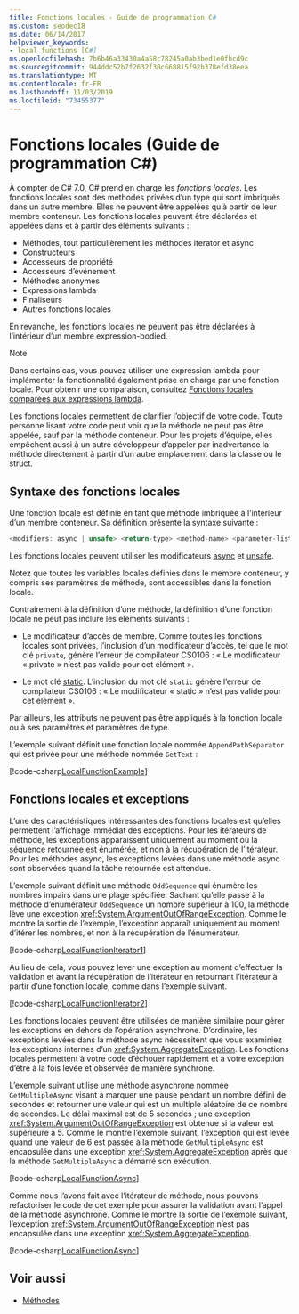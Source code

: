 ```yaml
---
title: Fonctions locales - Guide de programmation C#
ms.custom: seodec18
ms.date: 06/14/2017
helpviewer_keywords:
- local functions [C#]
ms.openlocfilehash: 7b6b46a33430a4a58c78245a0ab3bed1e0fbcd9c
ms.sourcegitcommit: 944ddc52b7f2632f30c668815f92b378efd38eea
ms.translationtype: MT
ms.contentlocale: fr-FR
ms.lasthandoff: 11/03/2019
ms.locfileid: "73455377"
---
```

# <a name="local-functions-c-programming-guide"></a>Fonctions locales (Guide de programmation C#)

À compter de C# 7.0, C# prend en charge les *fonctions locales*. Les fonctions locales sont des méthodes privées d’un type qui sont imbriqués dans un autre membre. Elles ne peuvent être appelées qu’à partir de leur membre conteneur. Les fonctions locales peuvent être déclarées et appelées dans et à partir des éléments suivants :

- Méthodes, tout particulièrement les méthodes iterator et async
- Constructeurs
- Accesseurs de propriété
- Accesseurs d’événement
- Méthodes anonymes
- Expressions lambda
- Finaliseurs
- Autres fonctions locales

En revanche, les fonctions locales ne peuvent pas être déclarées à l’intérieur d’un membre expression-bodied.

> [!NOTE]
> Dans certains cas, vous pouvez utiliser une expression lambda pour implémenter la fonctionnalité également prise en charge par une fonction locale. Pour obtenir une comparaison, consultez [Fonctions locales comparées aux expressions lambda](../../local-functions-vs-lambdas.md).

Les fonctions locales permettent de clarifier l’objectif de votre code. Toute personne lisant votre code peut voir que la méthode ne peut pas être appelée, sauf par la méthode conteneur. Pour les projets d’équipe, elles empêchent aussi à un autre développeur d’appeler par inadvertance la méthode directement à partir d’un autre emplacement dans la classe ou le struct.
 
## <a name="local-function-syntax"></a>Syntaxe des fonctions locales

Une fonction locale est définie en tant que méthode imbriquée à l’intérieur d’un membre conteneur. Sa définition présente la syntaxe suivante :

```csharp
<modifiers: async | unsafe> <return-type> <method-name> <parameter-list>
```

Les fonctions locales peuvent utiliser les modificateurs [async](../../language-reference/keywords/async.md) et [unsafe](../../language-reference/keywords/unsafe.md). 

Notez que toutes les variables locales définies dans le membre conteneur, y compris ses paramètres de méthode, sont accessibles dans la fonction locale. 

Contrairement à la définition d’une méthode, la définition d’une fonction locale ne peut pas inclure les éléments suivants :

- Le modificateur d’accès de membre. Comme toutes les fonctions locales sont privées, l’inclusion d’un modificateur d’accès, tel que le mot clé `private`, génère l’erreur de compilateur CS0106 : « Le modificateur « private » n’est pas valide pour cet élément ».
 
- Le mot clé [static](../../language-reference/keywords/static.md). L’inclusion du mot clé `static` génère l’erreur de compilateur CS0106 : « Le modificateur « static » n’est pas valide pour cet élément ».

Par ailleurs, les attributs ne peuvent pas être appliqués à la fonction locale ou à ses paramètres et paramètres de type. 
 
L’exemple suivant définit une fonction locale nommée `AppendPathSeparator` qui est privée pour une méthode nommée `GetText` :
   
[!code-csharp[LocalFunctionExample](~/samples/snippets/csharp/programming-guide/classes-and-structs/local-functions1.cs)]  
   
## <a name="local-functions-and-exceptions"></a>Fonctions locales et exceptions

L’une des caractéristiques intéressantes des fonctions locales est qu’elles permettent l’affichage immédiat des exceptions. Pour les itérateurs de méthode, les exceptions apparaissent uniquement au moment où la séquence retournée est énumérée, et non à la récupération de l’itérateur. Pour les méthodes async, les exceptions levées dans une méthode async sont observées quand la tâche retournée est attendue. 

L’exemple suivant définit une méthode `OddSequence` qui énumère les nombres impairs dans une plage spécifiée. Sachant qu’elle passe à la méthode d’énumérateur `OddSequence` un nombre supérieur à 100, la méthode lève une exception <xref:System.ArgumentOutOfRangeException>. Comme le montre la sortie de l’exemple, l’exception apparaît uniquement au moment d’itérer les nombres, et non à la récupération de l’énumérateur.

[!code-csharp[LocalFunctionIterator1](~/samples/snippets/csharp/programming-guide/classes-and-structs/local-functions-iterator1.cs)] 

Au lieu de cela, vous pouvez lever une exception au moment d’effectuer la validation et avant la récupération de l’itérateur en retournant l’itérateur à partir d’une fonction locale, comme dans l’exemple suivant.

[!code-csharp[LocalFunctionIterator2](~/samples/snippets/csharp/programming-guide/classes-and-structs/local-functions-iterator2.cs)]

Les fonctions locales peuvent être utilisées de manière similaire pour gérer les exceptions en dehors de l’opération asynchrone. D’ordinaire, les exceptions levées dans la méthode async nécessitent que vous examiniez les exceptions internes d’un <xref:System.AggregateException>. Les fonctions locales permettent à votre code d’échouer rapidement et à votre exception d’être à la fois levée et observée de manière synchrone.

L’exemple suivant utilise une méthode asynchrone nommée `GetMultipleAsync` visant à marquer une pause pendant un nombre défini de secondes et retourner une valeur qui est un multiple aléatoire de ce nombre de secondes. Le délai maximal est de 5 secondes ; une exception <xref:System.ArgumentOutOfRangeException> est obtenue si la valeur est supérieure à 5. Comme le montre l’exemple suivant, l’exception qui est levée quand une valeur de 6 est passée à la méthode `GetMultipleAsync` est encapsulée dans une exception <xref:System.AggregateException> après que la méthode `GetMultipleAsync` a démarré son exécution.

[!code-csharp[LocalFunctionAsync](~/samples/snippets/csharp/programming-guide/classes-and-structs/local-functions-async1.cs)] 

Comme nous l’avons fait avec l’itérateur de méthode, nous pouvons refactoriser le code de cet exemple pour assurer la validation avant l’appel de la méthode asynchrone. Comme le montre la sortie de l’exemple suivant, l’exception <xref:System.ArgumentOutOfRangeException> n’est pas encapsulée dans une exception <xref:System.AggregateException>.

[!code-csharp[LocalFunctionAsync](~/samples/snippets/csharp/programming-guide/classes-and-structs/local-functions-async2.cs)] 

## <a name="see-also"></a>Voir aussi

- [Méthodes](methods.md)
